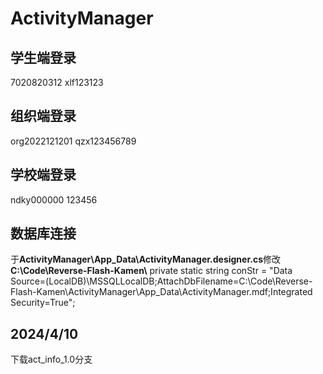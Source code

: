 # ActivityManager
## 学生端登录
7020820312
xlf123123
## 组织端登录
org2022121201
qzx123456789
## 学校端登录
ndky000000
123456
## 数据库连接
于**ActivityManager\App_Data\ActivityManager.designer.cs**修改**C:\\Code\\Reverse-Flash-Kamen\\**
private static string conStr = "Data Source=(LocalDB)\\MSSQLLocalDB;AttachDbFilename=C:\\Code\\Reverse-Flash-Kamen\\ActivityManager\\App_Data\\ActivityManager.mdf;Integrated Security=True";
## 2024/4/10
下载act_info_1.0分支
